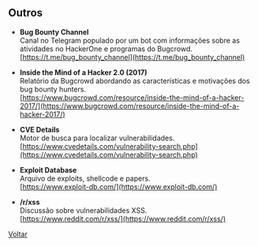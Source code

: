 ## Outros

- **Bug Bounty Channel**  
  Canal no Telegram populado por um bot com informações sobre as atividades no
  HackerOne e programas do Bugcrowd.  
  [https://t.me/bug_bounty_channel](https://t.me/bug_bounty_channel)

- **Inside the Mind of a Hacker 2.0 (2017)**  
  Relatório da Bugcrowd abordando as características e motivações dos bug
  bounty hunters.  
  [https://www.bugcrowd.com/resource/inside-the-mind-of-a-hacker-2017/](https://www.bugcrowd.com/resource/inside-the-mind-of-a-hacker-2017/)

- **CVE Details**  
  Motor de busca para localizar vulnerabilidades.  
  [https://www.cvedetails.com/vulnerability-search.php](https://www.cvedetails.com/vulnerability-search.php)

- **Exploit Database**  
  Arquivo de exploits, shellcode e papers.  
  [https://www.exploit-db.com/](https://www.exploit-db.com/)

- **/r/xss**  
  Discussão sobre vulnerabilidades XSS.  
  [https://www.reddit.com/r/xss/](https://www.reddit.com/r/xss/)

[Voltar](../)